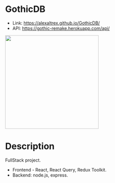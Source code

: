 # GothicDB
* Link: https://alexaltrex.github.io/GothicDB/
* API: https://gothic-remake.herokuapp.com/api/

<img src="https://user-images.githubusercontent.com/56224288/176882263-137bc8d1-1caf-4ef1-abf0-86f42e6a5b52.jpg" height="300" >

# Description
FullStack project. 
* Frontend - React, React Query, Redux Toolkit.   
* Backend: node.js, express.
